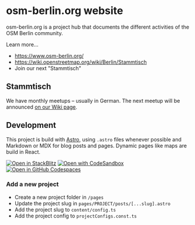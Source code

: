 # osm-berlin.org website

osm-berlin.org is a project hub that documents the different activities of the OSM Berlin community.

Learn more…

* https://www.osm-berlin.org/
* https://wiki.openstreetmap.org/wiki/Berlin/Stammtisch
* Join our next "Stammtisch"

## Stammtisch

We have monthly meetups – usually in German. The next meetup will be announced [on our Wiki page](https://wiki.openstreetmap.org/wiki/Berlin/Stammtisch).

## Development

This project is build with [Astro](https://astro.build/), using `.astro` files whenever possible and Markdown or MDX for blog posts and pages. Dynamic pages like maps are build in React.

[![Open in StackBlitz](https://developer.stackblitz.com/img/open_in_stackblitz.svg)](https://stackblitz.com/github/withastro/astro/tree/latest/examples/blog)
[![Open with CodeSandbox](https://assets.codesandbox.io/github/button-edit-lime.svg)](https://codesandbox.io/p/sandbox/github/withastro/astro/tree/latest/examples/blog)
[![Open in GitHub Codespaces](https://github.com/codespaces/badge.svg)](https://codespaces.new/withastro/astro?devcontainer_path=.devcontainer/blog/devcontainer.json)

### Add a new project

- Create a new project folder in `/pages`
- Update the project slug in `pages/PROJECT/posts/[...slug].astro`
- Add the project slug to `content/config.ts`
- Add the project config to `projectConfigs.const.ts`
